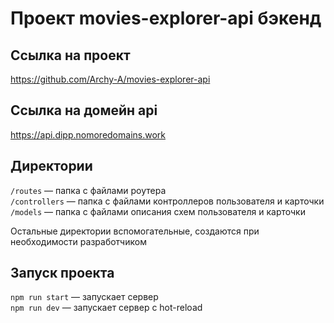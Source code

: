 # Проект movies-explorer-api бэкенд

## Ссылка на проект
https://github.com/Archy-A/movies-explorer-api

## Ссылка на домейн api 
https://api.dipp.nomoredomains.work

## Директории

`/routes` — папка с файлами роутера  
`/controllers` — папка с файлами контроллеров пользователя и карточки   
`/models` — папка с файлами описания схем пользователя и карточки  
  
Остальные директории вспомогательные, создаются при необходимости разработчиком

## Запуск проекта

`npm run start` — запускает сервер   
`npm run dev` — запускает сервер с hot-reload